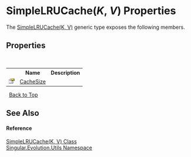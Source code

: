 # SimpleLRUCache(*K*, *V*) Properties
 

The <a href="101cfad4-680d-980f-7849-bcd9c302d319">SimpleLRUCache(K, V)</a> generic type exposes the following members.


## Properties
&nbsp;<table><tr><th></th><th>Name</th><th>Description</th></tr><tr><td>![Public property](media/pubproperty.gif "Public property")</td><td><a href="11352fbb-9046-785f-fbf6-0eb40e3d5a08">CacheSize</a></td><td /></tr></table>&nbsp;
<a href="#simplelrucache(*k*,-*v*)-properties">Back to Top</a>

## See Also


#### Reference
<a href="101cfad4-680d-980f-7849-bcd9c302d319">SimpleLRUCache(K, V) Class</a><br /><a href="bb7b030e-87d6-8095-f2c6-b0b821b0d323">Singular.Evolution.Utils Namespace</a><br />